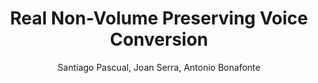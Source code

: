 ---
paperId: 51
author: Santiago Pascual, Joan Serra, Antonio Bonafonte
publicationauthor: Pascual, S. et al.
title: Real Non-Volume Preserving Voice Conversion
pdf: Oral_Santiago_Pascual.pdf
poster: --
slide: Slide_Santiago_Pascual.pdf
alt: --
type: Oral & Poster
topic: Natural Language Processing
link: --
conference: neurips
year: 2018
tags: neurips-2018-op
location: Montreal, Canada
---